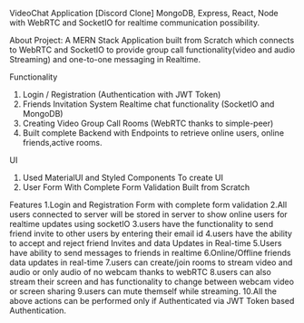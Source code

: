 VideoChat Application [Discord Clone] MongoDB, Express, React, Node with WebRTC and SocketIO for realtime communication possibility.

About Project:
A MERN Stack Application built from Scratch which connects to WebRTC and SocketIO to provide group call functionality(video and audio Streaming) and one-to-one messaging in Realtime.

Functionality
1. Login / Registration (Authentication with JWT Token)
2. Friends Invitation System Realtime chat functionality (SocketIO and MongoDB)
3. Creating Video Group Call Rooms (WebRTC thanks to simple-peer)
4. Built complete Backend with Endpoints to retrieve online users, online friends,active rooms.

UI
1. Used MaterialUI and Styled Components To create UI
2. User Form With Complete Form Validation Built from Scratch

Features
1.Login and Registration Form with complete form validation
2.All users connected to server will be stored in server to show online users for realtime updates using socketIO
3.users have the functionality to send friend invite to other users by entering their email id
4.users have the ability to accept and reject friend Invites and data Updates in Real-time
5.Users have ability to send messages to friends in realtime
6.Online/Offline friends data updates in real-time
7.users can create/join rooms to stream video and audio or only audio of no webcam thanks to webRTC
8.users can also stream their screen and has functionality to change between webcam video or screen sharing
9.users can mute themself while streaming.
10.All the above actions can be performed only if Authenticated via JWT Token based Authentication.
